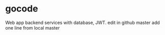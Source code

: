 # gocode
Web app backend services with database, JWT.
edit in github master
add one line from local master
